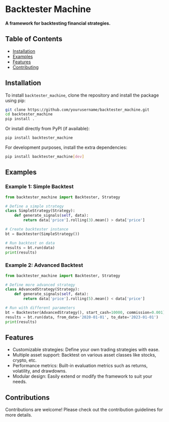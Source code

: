 # Backtester Machine

**A framework for backtesting financial strategies.**

## Table of Contents

- [Installation](#installation)
- [Examples](#examples)
- [Features](#features)
- [Contributing](#contributing)


## Installation

To install `backtester_machine`, clone the repository and install the package using pip:

```bash
git clone https://github.com/yourusername/backtester_machine.git
cd backtester_machine
pip install .   
```

Or install directly from PyPI (if available):

```bash
pip install backtester_machine
```

For development purposes, install the extra dependencies:

```bash
pip install backtester_machine[dev]
```

## Examples

### Example 1: Simple Backtest

```python
from backtester_machine import Backtester, Strategy

# Define a simple strategy
class SimpleStrategy(Strategy):
    def generate_signals(self, data):
        return data['price'].rolling(3).mean() > data['price']

# Create backtester instance
bt = Backtester(SimpleStrategy())

# Run backtest on data
results = bt.run(data)
print(results)
```

### Example 2: Advanced Backtest

```python
from backtester_machine import Backtester, Strategy

# Define more advanced strategy
class AdvancedStrategy(Strategy):
    def generate_signals(self, data):
        return data['price'].rolling(5).mean() < data['price']

# Run with different parameters
bt = Backtester(AdvancedStrategy(), start_cash=10000, commission=0.001)
results = bt.run(data, from_date='2020-01-01', to_date='2023-01-01')
print(results)
```

## Features

- Customizable strategies: Define your own trading strategies with ease.
- Multiple asset support: Backtest on various asset classes like stocks, crypto, etc.
- Performance metrics: Built-in evaluation metrics such as returns, volatility, and drawdowns.
- Modular design: Easily extend or modify the framework to suit your needs.

## Contributions

Contributions are welcome! Please check out the contribution guidelines for more details.



